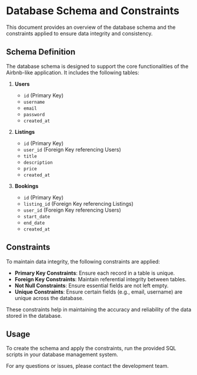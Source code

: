 # Database Schema and Constraints

This document provides an overview of the database schema and the constraints applied to ensure data integrity and consistency.

## Schema Definition

The database schema is designed to support the core functionalities of the Airbnb-like application. It includes the following tables:

1. **Users**
    - `id` (Primary Key)
    - `username`
    - `email`
    - `password`
    - `created_at`

2. **Listings**
    - `id` (Primary Key)
    - `user_id` (Foreign Key referencing Users)
    - `title`
    - `description`
    - `price`
    - `created_at`

3. **Bookings**
    - `id` (Primary Key)
    - `listing_id` (Foreign Key referencing Listings)
    - `user_id` (Foreign Key referencing Users)
    - `start_date`
    - `end_date`
    - `created_at`

## Constraints

To maintain data integrity, the following constraints are applied:

- **Primary Key Constraints**: Ensure each record in a table is unique.
- **Foreign Key Constraints**: Maintain referential integrity between tables.
- **Not Null Constraints**: Ensure essential fields are not left empty.
- **Unique Constraints**: Ensure certain fields (e.g., email, username) are unique across the database.

These constraints help in maintaining the accuracy and reliability of the data stored in the database.

## Usage

To create the schema and apply the constraints, run the provided SQL scripts in your database management system.

For any questions or issues, please contact the development team.
